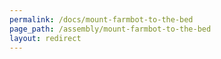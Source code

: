 ```yaml
---
permalink: /docs/mount-farmbot-to-the-bed
page_path: /assembly/mount-farmbot-to-the-bed
layout: redirect
---
```

